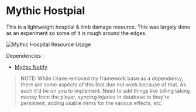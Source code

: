 # Mythic Hostpial
This is a lightweight hosptial & limb damage resource. This was largely done as an experiment so some of it is rough around the edges.

![Mythic Hospital Resource Usage](https://i.imgur.com/kZhUzw8.png)

Dependencies :
- [Mythic Notify](https://github.com/mythicrp/mythic_notify)


> NOTE: While I have removed my framework base as a dependency, there are some aspects of this that due not work because of that. As such it'd be on you to implement. Need to add things like billing taking money from the player, syncing injuries in database to they're persistent, adding usable items for the various effects, etc.